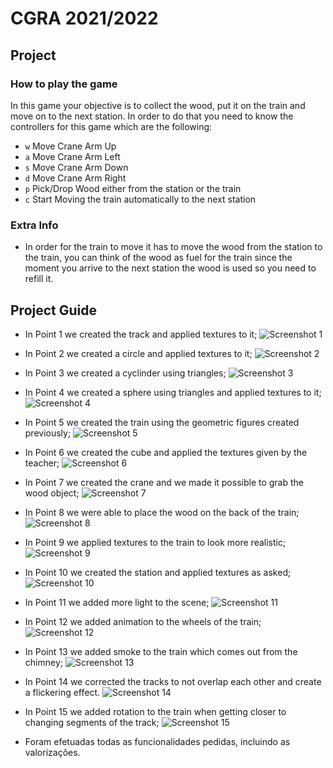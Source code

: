 # CGRA 2021/2022

## Project

### How to play the game

In this game your objective is to collect the wood, put it on the train and move on to the next station. In order to do that you need to know the controllers for this game which are the following:
- `w` Move Crane Arm Up
- `a` Move Crane Arm Left
- `s` Move Crane Arm Down
- `d` Move Crane Arm Right
- `p` Pick/Drop Wood either from the station or the train
- `c` Start Moving the train automatically to the next station

### Extra Info

- In order for the train to move it has to move the wood from the station to the train, you can think of the wood as fuel for the train since the moment you arrive to the next station the wood is used so you need to refill it.

## Project Guide
- In Point 1 we created the track and applied textures to it;
![Screenshot 1](screenshots/cgra-t07g04-proj-1.png)  
- In Point 2 we created a circle and applied textures to it;
![Screenshot 2](screenshots/cgra-t07g04-proj-2.png)
- In Point 3 we created a cyclinder using triangles;
![Screenshot 3](screenshots/cgra-t07g04-proj-3.png)
- In Point 4 we created a sphere using triangles and applied textures to it;
![Screenshot 4](screenshots/cgra-t07g04-proj-4.png)
- In Point 5 we created the train using the geometric figures created previously;
![Screenshot 5](screenshots/cgra-t07g04-proj-5.png)
- In Point 6 we created the cube and applied the textures given by the teacher;
![Screenshot 6](screenshots/cgra-t07g04-proj-6.png)
- In Point 7 we created the crane and we made it possible to grab the wood object;
![Screenshot 7](screenshots/cgra-t07g04-proj-7.png)
- In Point 8 we were able to place the wood on the back of the train;
![Screenshot 8](screenshots/cgra-t07g04-proj-8.png)
- In Point 9 we applied textures to the train to look more realistic;
![Screenshot 9](screenshots/cgra-t07g04-proj-9.png)
- In Point 10 we created the station and applied textures as asked;
![Screenshot 10](screenshots/cgra-t07g04-proj-10.png)
- In Point 11 we added more light to the scene;
![Screenshot 11](screenshots/cgra-t07g04-proj-11.png) 
- In Point 12 we added animation to the wheels of the train;
![Screenshot 12](screenshots/cgra-t07g04-proj-12.png)
- In Point 13 we added smoke to the train which comes out from the chimney;
![Screenshot 13](screenshots/cgra-t07g04-proj-13.png)
- In Point 14 we corrected the tracks to not overlap each other and create a flickering effect.
![Screenshot 14](screenshots/cgra-t07g04-proj-14.png)
- In Point 15 we added rotation to the train when getting closer to changing segments of the track;
![Screenshot 15](screenshots/cgra-t07g04-proj-15.png)

- Foram efetuadas todas as funcionalidades pedidas, incluindo as valorizações.




